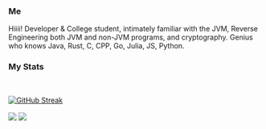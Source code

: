 ### Me

Hiiii!
Developer & College student, intimately familiar with the JVM, Reverse Engineering both JVM and non-JVM programs, and cryptography. Genius who knows Java, Rust, C, CPP, Go, Julia, JS, Python.

### My Stats

<div id="badges">
  <br />
  <img src="https://komarev.com/ghpvc/?username=antonkomarev&style=flat-square&color=blue" alt=""/>
</div>

[![GitHub Streak](http://github-readme-streak-stats.herokuapp.com?user=Idiofyis&theme=bear&background=000000)](https://git.io/streak-stats)


<img align="center" src="https://github-readme-stats.vercel.app/api/top-langs/?username=Idiofyis&count_private=true&theme=bear&langs_count=7" /> 

<img align="center" src="https://github-readme-stats.vercel.app/api?username=Idiofyis&count_private=true&theme=bear" />  
